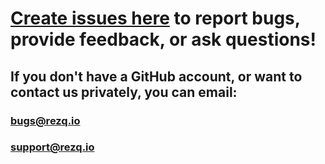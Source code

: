 # [Create issues here](https://github.com/rezqio/issues/issues) to report bugs, provide feedback, or ask questions!

## If you don't have a GitHub account, or want to contact us privately, you can email:

### <bugs@rezq.io>

### <support@rezq.io>
